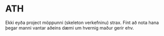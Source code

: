 # ATH
Ekki eyða project möppunni (skeleton verkefninu) strax. Fínt að nota hana
þegar manni vantar aðeins dæmi um hvernig maður gerir ehv.